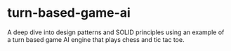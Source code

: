 # turn-based-game-ai
A deep dive into design patterns and SOLID principles using an example of a turn based game AI engine that plays chess and tic tac toe.
